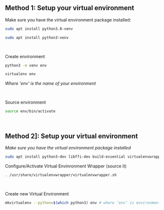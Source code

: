 ## Method 1: Setup your virtual environment
Make sure you have the virtual environment package installed:
```bash
sudo apt install python3.8-venv
```
```bash
sudo apt install python3-venv
```

<br />

Create environment 
```bash
python3 -m venv env
```
```bash
virtualenv env
```
_Where 'env' is the name of your environment_

<br />

Source environment
```bash
source env/bin/activate
```

<br />

## Method 2]: Setup your virtual environment
_Make sure you have the virtual environment package installed_
```bash
sudo apt install python3-dev libffi-dev build-essential virtualenvwrapper -y
```


Configure/Activate Virtual Envinronment Wrapper (source it)
```bash
. /usr/share/virtualenvwrapper/virtualenvwrapper.sh
```

<br />

Create new Virtual Environment
```bash
mkvirtualenv --python=$(which python3) env # where ‘env’ is environment name
```
